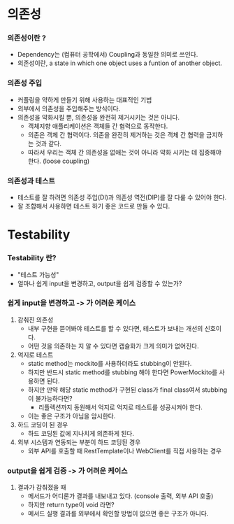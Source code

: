 # 의존성

### 의존성이란 ?

- Dependency는 (컴퓨터 공학에서) Coupling과 동일한 의미로 쓰인다.
- 의존성이란, a state in which one object uses a funtion of another object.

### 의존성 주입

- 커플링을 약하게 만들기 위해 사용하는 대표적인 기법
- 외부에서 의존성을 주입해주는 방식이다.
- 의존성을 약화시킬 뿐, 의존성을 완전히 제거시키는 것은 아니다.
    - 객체지향 애플리케이션은 객체들 간 협력으로 동작한다.
    - 의존은 객체 간 협력이다. 의존을 완전히 제거하는 것은 객체 간 협력을 금지하는 것과 같다.
    - 따라서 우리는 객체 간 의존성을 없애는 것이 아니라 약화 시키는 데 집중해야 한다. (loose coupling)

### 의존성과 테스트

- 테스트를 잘 하려면 의존성 주입(DI)과 의존성 역전(DIP)를 잘 다룰 수 있어야 한다.
- 잘 조합해서 사용하면 테스트 하기 좋은 코드로 만들 수 있다.

# Testability

### Testability 란?

- "테스트 가능성"
- 얼마나 쉽게 input을 변경하고, output을 쉽게 검증할 수 있는가?

### 쉽게 input을 변경하고 -> 가 어려운 케이스

1. 감춰진 의존성
   - 내부 구현을 뜯어봐야 테스트를 할 수 있다면, 테스트가 보내는 개선의 신호이다.
   - 어떤 것을 의존하는 지 알 수 있다면 캡슐화가 크게 의미가 없어진다.
2. 억지로 테스트
   - static method는 mockito를 사용하더라도 stubbing이 안된다.
   - 하지만 반드시 static method를 stubbing 해야 한다면 PowerMockito를 사용하면 된다.
   - 하지만 만약 해당 static method가 구현된 class가 final class여서 stubbing이 불가능하다면?
     - 리플렉션까지 동원해서 억지로 억지로 테스트를 성공시켜야 한다.
   - 이는 좋은 구조가 아님을 암시한다.
3. 하드 코딩이 된 경우
   - 하드 코딩된 값에 지나치게 의존하게 된다.
4. 외부 시스템과 연동되는 부분이 하드 코딩된 경우
   - 외부 API를 호출할 때 RestTemplate이나 WebClient를 직접 사용하는 경우

### output을 쉽게 검증 -> 가 어려운 케이스

1. 결과가 감춰졌을 때
   - 메서드가 어디론가 결과를 내보내고 있다. (console 출력, 외부 API 호출)
   - 하지만 return type이 void 라면?
   - 메서드 실행 결과를 외부에서 확인할 방법이 없으면 좋은 구조가 아니다.

